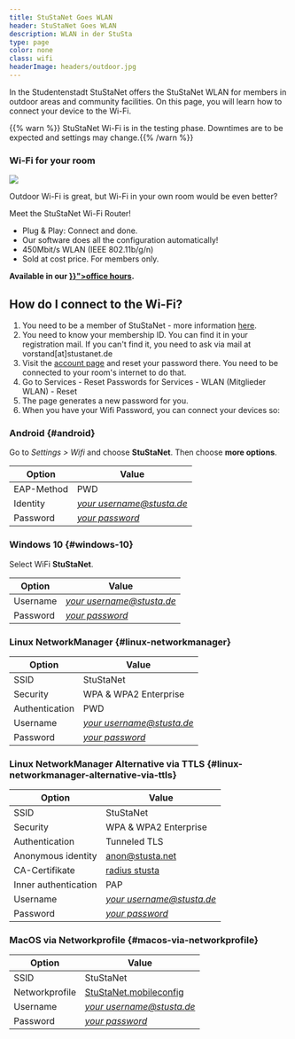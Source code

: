 ```yaml
---
title: StuStaNet Goes WLAN
header: StuStaNet Goes WLAN
description: WLAN in der StuSta
type: page
color: none
class: wifi
headerImage: headers/outdoor.jpg
---
```

In the Studentenstadt StuStaNet offers the StuStaNet WLAN for members in outdoor areas and community facilities. On this page, you will learn how to connect your device to the Wi-Fi.

{{% warn %}} StuStaNet Wi-Fi is in the testing phase. Downtimes are to be expected and settings may change.{{% /warn %}}

<div class="callout callout-default">
    <h3>Wi-Fi for your room</h3>
    <img src="/figures/router_m.jpg" class="router">
    <p>Outdoor Wi-Fi is great, but Wi-Fi in your own room would be even better?</p>
    <p>Meet the StuStaNet Wi-Fi Router!</p>
    <ul>
        <li><i class="fa fa-check" aria-hidden="true"></i>Plug & Play: Connect and done.</li>
        <li><i class="fa fa-heart" aria-hidden="true"></i>Our software does all the configuration automatically!</li>
        <li><i class="fa fa-tachometer" aria-hidden="true"></i>450Mbit/s WLAN (IEEE 802.11b/g/n)</li>
        <li><i class="fa fa-euro" aria-hidden="true"></i>Sold at cost price. For members only.</li>
    </ul>
    <p><b>Available in our <a href="{{< ref "officehours.en.md" >}}">office hours</a>.</b></p>
</div>

## How do I connect to the Wi-Fi?

1. You need to be a member of StuStaNet - more information [here](https://stustanet.de/en/).
2. You need to know your membership ID. You can find it in your registration mail. If you can't find it, you need to ask via mail at vorstand[at]stustanet.de
3. Visit the [account page](https://account.stustanet.de) and reset your password there. You need to be connected to your room's internet to do that.
4. Go to Services - Reset Passwords for Services - WLAN (Mitglieder WLAN) - Reset
5. The page generates a new password for you.
6. When you have your Wifi Password, you can connect your devices so:

### <i class="fa fa-android"></i> Android {#android}
Go to _Settings > Wifi_ and choose **StuStaNet**.
Then choose **more options**.

|**Option**|**Value**|
|--------|--------|
|EAP-Method| PWD|
|Identity| [_your username@stusta.de_](https://account.stustanet.de/login)|
|Password| [_your password_](https://account.stustanet.de/login)|

### <i class="fa fa-windows"></i> Windows 10 {#windows-10}
Select WiFi **StuStaNet**.

|**Option**|**Value**|
|--------|--------|
|Username| [_your username@stusta.de_](https://account.stustanet.de/login)|
|Password| [_your password_](https://account.stustanet.de/login)|

### <i class="fa fa-linux"></i> Linux NetworkManager {#linux-networkmanager}
|**Option**|**Value**|
|--------|--------|
|SSID| StuStaNet|
|Security| WPA & WPA2 Enterprise|
|Authentication| PWD|
|Username| [_your username@stusta.de_](https://account.stustanet.de/login)|
|Password| [_your password_](https://account.stustanet.de/login)|

### <i class="fa fa-linux"></i> Linux NetworkManager Alternative via TTLS {#linux-networkmanager-alternative-via-ttls}
|**Option**|**Value**|
|--------|--------|
|SSID| StuStaNet|
|Security| WPA & WPA2 Enterprise|
|Authentication| Tunneled TLS|
|Anonymous identity| anon@stusta.net|
|CA-Certifikate| [radius stusta](/wifi/StuStaNet-wifi.stusta.pem)|
|Inner authentication| PAP|
|Username| [_your username@stusta.de_](https://account.stustanet.de/login)|
|Password| [_your password_](https://account.stustanet.de/login)|

### <i class="fa fa-apple"></i> MacOS via Networkprofile {#macos-via-networkprofile}
|**Option**|**Value**|
|--------|--------|
|SSID| StuStaNet|
|Networkprofile| [StuStaNet.mobileconfig](/wifi/StuStaNet.mobileconfig)|
|Username| [_your username@stusta.de_](https://account.stustanet.de/login)|
|Password| [_your password_](https://account.stustanet.de/login)|

